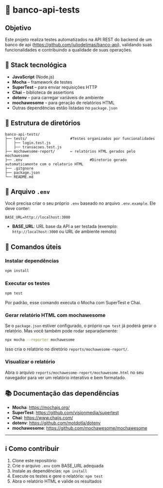 # 🏦 banco-api-tests

## Objetivo  
Este projeto realiza  testes automatizados na API REST do backend de um banco de api (https://github.com/juliodelimas/banco-api), validando suas funcionalidades e contribuindo a qualidade de suas operações.

## 🧰 Stack tecnológica  
- **JavaScript** (Node.js)  
- **Mocha** – framework de testes  
- **SuperTest** – para enviar requisições HTTP  
- **Chai** – biblioteca de assertions  
- **dotenv** – para carregar variáveis de ambiente  
- **mochawesome** – para geração de relatórios HTML  
- Outras dependências estão listadas no `package.json`

## 📁 Estrutura de diretórios  
```
banco-api-tests/
├── tests/                    #Testes organizados por funcionalidades
│   ├── login.test.js
│   ├── transacoes.test.js
├── mochawesome-report/       ← relatórios HTML gerados pelo mochawesome
├── .env                               #Diretorio gerado automaticamente com o relatorio HTML  
├── .gitgnore
├── package.json
└── README.md
```

## 🔧 Arquivo `.env`  
Você precisa criar o seu próprio `.env` baseado no arquivo `.env.example`. Ele deve conter:

```
BASE_URL=http://localhost:3000
```

- **BASE_URL**: URL base da API a ser testada (exemplo: `http://localhost:3000` ou URL de ambiente remoto)

## 🚀 Comandos úteis  

### Instalar dependências  
```bash
npm install
```

### Executar os testes  
```bash
npm test
```

Por padrão, esse comando executa o Mocha com SuperTest e Chai.

### Gerar relatório HTML com mochawesome  
Se o `package.json` estiver configurado, o próprio `npm test` já poderá gerar o relatório. Mas você também pode rodar separadamente:

```bash
npx mocha --reporter mochawesome
```

Isso cria o relatório no diretório `reports/mochawesome-report/`.

### Visualizar o relatório  
Abra o arquivo `reports/mochawesome-report/mochawesome.html` no seu navegador para ver um relatório interativo e bem formatado.

## 📚 Documentação das dependências  

- **Mocha**: https://mochajs.org/  
- **SuperTest**: https://github.com/visionmedia/supertest  
- **Chai**: https://www.chaijs.com/  
- **dotenv**: https://github.com/motdotla/dotenv  
- **mochawesome**: https://github.com/mochawesome/mochawesome  

---

## ℹ️ Como contribuir  
1. Clone este repositório  
2. Crie o arquivo `.env` com BASE_URL adequada  
3. Instale as dependências: `npm install`  
4. Execute os testes e gere o relatório: `npm test`  
5. Abra o relatório HTML e valide os resultados
